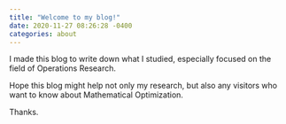 ```yaml
---
title: "Welcome to my blog!"
date: 2020-11-27 08:26:28 -0400
categories: about
---
```


I made this blog to write down what I studied, especially focused on the field of Operations Research.

Hope this blog might help not only my research, but also any visitors who want to know about Mathematical Optimization.

Thanks.



